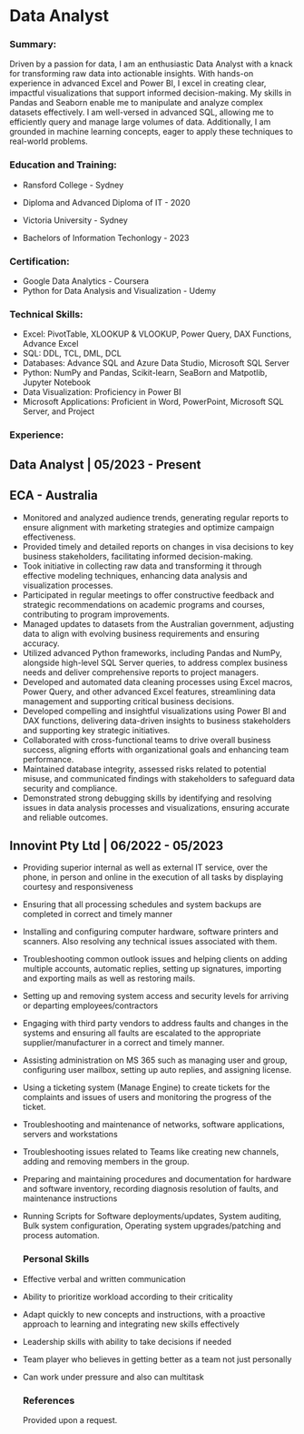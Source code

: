 # Data Analyst
### Summary: 

Driven by a passion for data, I am an enthusiastic Data Analyst with a knack for transforming raw data into actionable insights. With hands-on experience in advanced Excel and Power BI, I excel in creating clear, impactful visualizations that support informed decision-making. My skills in Pandas and Seaborn enable me to manipulate and analyze complex datasets effectively. I am well-versed in advanced SQL, allowing me to efficiently query and manage large volumes of data. Additionally, I am grounded in machine learning concepts, eager to apply these techniques to real-world problems.

### Education and Training: 
- Ransford College  - Sydney 
- Diploma and Advanced Diploma of IT - 2020

- Victoria University - Sydney 
- Bachelors of Information Techonlogy - 2023

### Certification:
- Google Data Analytics - Coursera
- Python for Data Analysis and Visualization - Udemy

### Technical Skills:
- Excel: PivotTable, XLOOKUP & VLOOKUP, Power Query, DAX Functions, Advance Excel
- SQL: DDL, TCL, DML, DCL
- Databases: Advance SQL and Azure Data Studio, Microsoft SQL Server
- Python:  NumPy and Pandas, Scikit-learn, SeaBorn and Matpotlib, Jupyter Notebook
- Data Visualization: Proficiency in Power BI 
- Microsoft Applications: Proficient in Word, PowerPoint, Microsoft SQL Server, and Project

### Experience:
## Data Analyst | 05/2023 - Present
## ECA - Australia 
- Monitored and analyzed audience trends, generating regular reports to ensure alignment with marketing strategies and optimize campaign effectiveness.
- Provided timely and detailed reports on changes in visa decisions to key business stakeholders, facilitating informed decision-making.
- Took initiative in collecting raw data and transforming it through effective modeling techniques, enhancing data analysis and visualization processes.
- Participated in regular meetings to offer constructive feedback and strategic recommendations on academic programs and courses, contributing to program improvements.
- Managed updates to datasets from the Australian government, adjusting data to align with evolving business requirements and ensuring accuracy.
- Utilized advanced Python frameworks, including Pandas and NumPy, alongside high-level SQL Server queries, to address complex business needs and deliver comprehensive reports to project managers.
- Developed and automated data cleaning processes using Excel macros, Power Query, and other advanced Excel features, streamlining data management and supporting critical business decisions.
- Developed compelling and insightful visualizations using Power BI and DAX functions, delivering data-driven insights to business stakeholders and supporting key strategic initiatives.
- Collaborated with cross-functional teams to drive overall business success, aligning efforts with organizational goals and enhancing team performance.
- Maintained database integrity, assessed risks related to potential misuse, and communicated findings with stakeholders to safeguard data security and compliance.
- Demonstrated strong debugging skills by identifying and resolving issues in data analysis processes and visualizations, ensuring accurate and reliable outcomes.

## Innovint Pty Ltd | 06/2022 - 05/2023
- Providing superior internal as well as external IT service, over the phone, in person and online in the execution of all tasks by displaying courtesy and responsiveness
- Ensuring that all processing schedules and system backups are completed in correct and timely manner
- Installing and configuring computer hardware, software printers and scanners. Also resolving any technical issues associated with them.
- Troubleshooting common outlook issues and helping clients on adding multiple accounts, automatic replies, setting up signatures, importing and exporting mails as well as restoring mails.
- Setting up and removing system access and security levels for arriving or departing employees/contractors
- Engaging with third party vendors to address faults and changes in the systems and ensuring all faults are escalated to the appropriate supplier/manufacturer in a correct and timely manner.
- Assisting administration on MS 365 such as managing user and group, configuring user mailbox, setting up auto replies, and assigning license.
- Using a ticketing system (Manage Engine) to create tickets for the complaints and issues of users and monitoring the progress of the ticket.
- Troubleshooting and maintenance of networks, software applications, servers and workstations
- Troubleshooting issues related to Teams like creating new channels, adding and removing members in the group.
- Preparing and maintaining procedures and documentation for hardware and software inventory, recording diagnosis resolution of faults, and maintenance instructions
- Running Scripts for Software deployments/updates, System auditing, Bulk system configuration, Operating system upgrades/patching and process automation.

  ### Personal Skills
- Effective verbal and written communication 
- Ability to prioritize workload according to their criticality
- Adapt quickly to new concepts and instructions, with a proactive approach to learning and integrating new skills effectively
- Leadership skills with ability to take decisions if needed
- Team player who believes in getting better as a team not just personally
- Can work under pressure and also can multitask

  ### References
  Provided upon a request.


